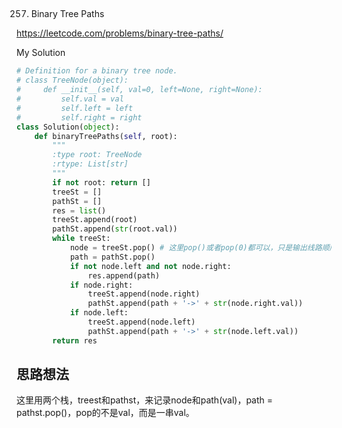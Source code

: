 ## 
257. Binary Tree Paths

https://leetcode.com/problems/binary-tree-paths/

My Solution

```python
# Definition for a binary tree node.
# class TreeNode(object):
#     def __init__(self, val=0, left=None, right=None):
#         self.val = val
#         self.left = left
#         self.right = right
class Solution(object):
    def binaryTreePaths(self, root):
        """
        :type root: TreeNode
        :rtype: List[str]
        """
        if not root: return []
        treeSt = []
        pathSt = []
        res = list()
        treeSt.append(root)
        pathSt.append(str(root.val))
        while treeSt:
            node = treeSt.pop() # 这里pop()或者pop(0)都可以，只是输出线路顺序不一样
            path = pathSt.pop() 
            if not node.left and not node.right:
                res.append(path)
            if node.right:
                treeSt.append(node.right)
                pathSt.append(path + '->' + str(node.right.val))
            if node.left:
                treeSt.append(node.left)
                pathSt.append(path + '->' + str(node.left.val))
        return res
```

## 思路想法
这里用两个栈，treest和pathst，来记录node和path(val)，path = pathst.pop()，pop的不是val，而是一串val。
                

